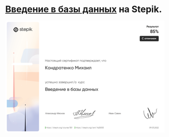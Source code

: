 #  [Введение в базы данных](https://stepik.org/course/551/info) на Stepik.
![alt text](https://github.com/KondratenkoMS/SQL_learning/blob/main/Stepik_course_Введение_в_базы_данных/stepik-certificate-551-2c7394c%20(1).png)
